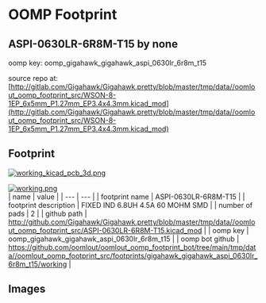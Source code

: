 # OOMP Footprint  
## ASPI-0630LR-6R8M-T15  by none  
  
oomp key: oomp_gigahawk_gigahawk_aspi_0630lr_6r8m_t15  
  
source repo at: [http://gitlab.com/Gigahawk/Gigahawk.pretty/blob/master/tmp/data//oomlout_oomp_footprint_src/WSON-8-1EP_6x5mm_P1.27mm_EP3.4x4.3mm.kicad_mod](http://gitlab.com/Gigahawk/Gigahawk.pretty/blob/master/tmp/data//oomlout_oomp_footprint_src/WSON-8-1EP_6x5mm_P1.27mm_EP3.4x4.3mm.kicad_mod)  
## Footprint  
  
[![working_kicad_pcb_3d.png](working_kicad_pcb_3d_600.png)](working_kicad_pcb_3d.png)  
  
[![working.png](working_600.png)](working.png)  
| name | value | 
| --- | --- | 
| footprint name | ASPI-0630LR-6R8M-T15 | 
| footprint description | FIXED IND 6.8UH 4.5A 60 MOHM SMD | 
| number of pads | 2 | 
| github path | http://github.com/Gigahawk/Gigahawk.pretty/blob/master/tmp/data//oomlout_oomp_footprint_src/ASPI-0630LR-6R8M-T15.kicad_mod | 
| oomp key | oomp_gigahawk_gigahawk_aspi_0630lr_6r8m_t15 | 
| oomp bot github | https://github.com/oomlout/oomlout_oomp_footprint_bot/tree/main/tmp/data//oomlout_oomp_footprint_src/footprints/gigahawk_gigahawk_aspi_0630lr_6r8m_t15/working | 
## Images  
